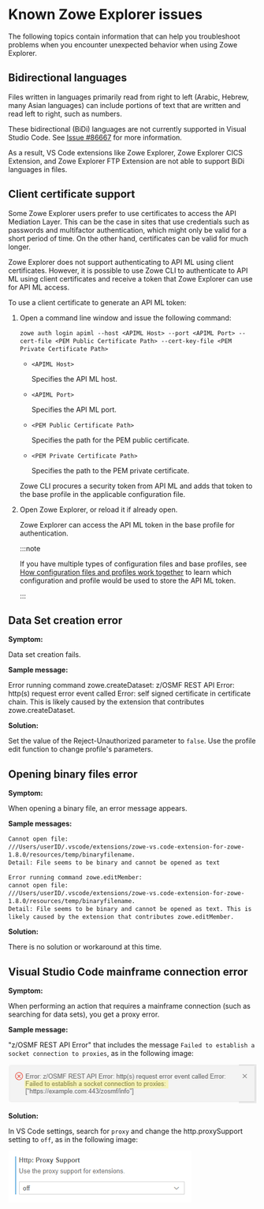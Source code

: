 # Known Zowe Explorer issues

The following topics contain information that can help you troubleshoot problems when you encounter unexpected behavior when using Zowe Explorer.

## Bidirectional languages

Files written in languages primarily read from right to left (Arabic, Hebrew, many Asian languages) can include portions of text that are written and read left to right, such as numbers.

These bidirectional (BiDi) languages are not currently supported in Visual Studio Code. See [Issue #86667](https://github.com/microsoft/vscode/issues/86667) for more information.

As a result, VS Code extensions like Zowe Explorer, Zowe Explorer CICS Extension, and Zowe Explorer FTP Extension are not able to support BiDi languages in files.

## Client certificate support

Some Zowe Explorer users prefer to use certificates to access the API Mediation Layer. This can be the case in sites that use credentials such as passwords and multifactor authentication, which might only be valid for a short period of time. On the other hand, certificates can be valid for much longer.

Zowe Explorer does not support authenticating to API ML using client certificates. However, it is possible to use Zowe CLI to authenticate to API ML using client certificates and receive a token that Zowe Explorer can use for API ML access.

To use a client certificate to generate an API ML token:

1. Open a command line window and issue the following command:

    ```
    zowe auth login apiml --host <APIML Host> --port <APIML Port> --cert-file <PEM Public Certificate Path> --cert-key-file <PEM Private Certificate Path>
    ```
    - `<APIML Host>`
    
        Specifies the API ML host.
    - `<APIML Port>`
        
        Specifies the API ML port.
    - `<PEM Public Certificate Path>`
    
        Specifies the path for the PEM public certificate.
    - `<PEM Private Certificate Path>`
    
        Specifies the path to the PEM private certificate.

    Zowe CLI procures a security token from API ML and adds that token to the base profile in the applicable configuration file.

2. Open Zowe Explorer, or reload it if already open.

    Zowe Explorer can access the API ML token in the base profile for authentication.
    
    :::note
    
    If you have multiple types of configuration files and base profiles, see [How configuration files and profiles work together](../../user-guide/cli-using-understand-profiles-configs.md#how-configuration-files-and-profiles-work-together) to learn which configuration and profile would be used to store the API ML token.

    :::

## Data Set creation error

**Symptom:**

Data set creation fails.

**Sample message:**

Error running command zowe.createDataset: z/OSMF REST API Error: http(s) request error event called Error: self signed certificate in certificate chain. This is likely caused by the extension that contributes zowe.createDataset.

**Solution:**

Set the value of the Reject-Unauthorized parameter to `false`. Use the profile edit function to change profile's parameters.

## Opening binary files error

**Symptom:**

When opening a binary file, an error message appears.

**Sample messages:**

```
Cannot open file:
///Users/userID/.vscode/extensions/zowe-vs.code-extension-for-zowe-1.8.0/resources/temp/binaryfilename.
Detail: File seems to be binary and cannot be opened as text
```

```
Error running command zowe.editMember:
cannot open file:
///Users/userID/.vscode/extensions/zowe-vs.code-extension-for-zowe-1.8.0/resources/temp/binaryfilename.
Detail: File seems to be binary and cannot be opened as text. This is likely caused by the extension that contributes zowe.editMember.
```

**Solution:**

There is no solution or workaround at this time.

## Visual Studio Code mainframe connection error

**Symptom:**

When performing an action that requires a mainframe connection (such as searching for data sets), you get a proxy error.

**Sample message:**

"z/OSMF REST API Error" that includes the message `Failed to establish a socket connection to proxies`, as in the following image:

![Proxy Support set to off](../../images/ze/ZE-socket-connection-error.png)

**Solution:**

In VS Code settings, search for `proxy` and change the http.proxySupport setting to `off`, as in the following image:

![Proxy Support set to off](../../images/ze/ZE-proxy-support-off.png)
